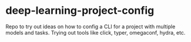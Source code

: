 # deep-learning-project-config
Repo to try out ideas on how to config a CLI for a project with multiple models and tasks.  Trying out tools like click, typer, omegaconf, hydra, etc.
